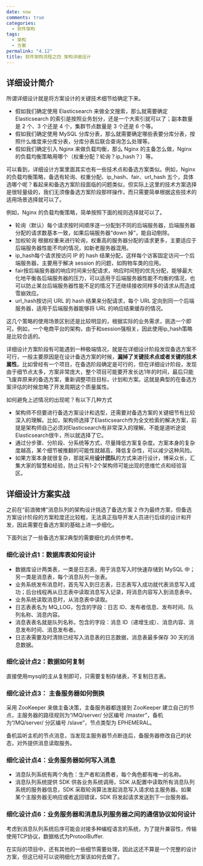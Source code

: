 ```yaml
---
date: now
comments: true
categories:
  - 软件架构
tags:
  - 架构
  - 方案
permalink: "4.12"
title: 软件架构流程之四 架构详细设计
---
```

## 详细设计简介

所谓详细设计就是将方案设计的关键技术细节给确定下来。

* 假如我们确定使用 Elasticsearch 来做全文搜索，那么就需要确定 Elasticsearch 的索引是按照业务划分，还是一个大索引就可以了；副本数量是 2 个、3 个还是 4 个，集群节点数量是 3 个还是 6 个等。
* 假如我们确定使用 MySQL 分库分表，那么就需要确定哪些表要分库分表，按照什么维度来分库分表，分库分表后联合查询怎么处理等。
* 假如我们确定引入 Nginx 来做负载均衡，那么 Nginx 的主备怎么做，Nginx 的负载均衡策略用哪个（权重分配？轮询？ip_hash？）等。

可以看到，详细设计方案里面其实也有一些技术点和备选方案类似。例如，Nginx 的负载均衡策略，备选有轮询、权重分配、ip_hash、fair、url_hash 五个，具体选哪个呢？看起来和备选方案阶段面临的问题类似，但实际上这里的技术方案选择是很轻量级的，我们无须像备选方案阶段那样操作，而只需要简单根据这些技术的适用场景选择就可以了。

例如，Nginx 的负载均衡策略，简单按照下面的规则选择就可以了。

* 轮询（默认）每个请求按时间顺序逐一分配到不同的后端服务器，后端服务器分配的请求数基本一致，如果后端服务器“down 掉”，能自动剔除。
* 加权轮询 根据权重来进行轮询，权重高的服务器分配的请求更多，主要适应于后端服务器性能不均的情况，如新老服务器混用。
* ip_hash每个请求按访问 IP 的 hash 结果分配，这样每个访客固定访问一个后端服务器，主要用于解决 session 的问题，如购物车类的应用。
* fair按后端服务器的响应时间来分配请求，响应时间短的优先分配，能够最大化地平衡各后端服务器的压力，可以适用于后端服务器性能不均衡的情况，也可以防止某台后端服务器性能不足的情况下还继续接收同样多的请求从而造成雪崩效应。
* url_hash按访问 URL 的 hash 结果来分配请求，每个 URL 定向到同一个后端服务器，适用于后端服务器能够将 URL 的响应结果缓存的情况。

这几个策略的使用场景区别还是比较明显的，根据实际的业务需求，挑选一个即可。例如，一个电商平台的架构，由于和session强相关，因此使用ip_hash策略是比较合适的。

详细设计方案阶段有可能遇到一种极端情况，就是在详细设计阶段发现备选方案不可行，一般主要原因是在设计备选方案的时候，**漏掉了关键技术点或者关键的技术属性**。比如曾经有一个项目，在备选阶段确定是可行的，但在详细设计阶段，发现由于细节点太多，方案非常庞大，整个项目可能要开发长达1年的时间，最后只能飞废弃原来的备选方案，重新调整项目目标，计划和方案。这就是典型的在备选方案评估的时候忽略了开发周期这个质量属性。

如何避免上述情况的出现呢？有以下几种方式

* 架构师不但要进行备选方案设计和选型，还需要对备选方案的关键细节有比较深入的理解。比如，架构师选择了Elasticsearch作为全文检索的解决方案，前提是架构师自己必须对Elasticsearch有非常深入的理解。不能是道听途说Elasticsearch很牛，所以就选择了它。
* 通过分步骤、分阶段、分系统等方式，尽量降低方案复杂度。方案本身的复杂度越高，某个细节被推翻的可能性就越高，降低复杂性，可以减少这种风险。
* 如果方案本身就很复杂，那就采用**设计团队**的方式来进行设计，博采众长，汇集大家的智慧和经验，防止只有1-2个架构师可能出现的思维忙点和经验盲区。

## 详细设计方案实战

之前在“前浪微博”消息队列的架构设计挑选了备选方案 2 作为最终方案，但备选方案设计阶段的方案粒度还比较粗，无法真正指导开发人员进行后续的设计和开发，因此需要在备选方案的基础上进一步细化。

下面列出了一些备选方案2典型的需要细化的点供参考。

### 细化设计点1：数据库表如何设计

* 数据库设计两类表，一类是日志表，用于消息写入时快速存储到 MySQL 中；另一类是消息表，每个消息队列一张表。
* 业务系统发布消息时，首先写入到日志表，日志表写入成功就代表消息写入成功；后台线程再从日志表中读取消息写入记录，将消息内容写入到消息表中。
* 业务系统读取消息时，从消息表中读取。
* 日志表表名为 MQ_LOG，包含的字段：日志 ID、发布者信息、发布时间、队列名称、消息内容。
* 消息表表名就是队列名称，包含的字段：消息 ID（递增生成）、消息内容、消息发布时间、消息发布者。
* 日志表需要及时清除已经写入消息表的日志数据，消息表最多保存 30 天的消息数据。

### 细化设计点2：数据如何复制

直接使用mysql的主从复制即可，只需要复制存储表，不复制日志表。

### 细化设计点3： 主备服务器如何倒换

采用 ZooKeeper 来做主备决策，主备服务器都连接到 ZooKeeper 建立自己的节点，主服务器的路径规则为“/MQ/server/ 分区编号 /master”，备机为“/MQ/server/ 分区编号 /slave”，节点类型为 EPHEMERAL。

备机监听主机的节点消息，当发现主服务器节点断连后，备服务器修改自己的状态，对外提供消息读取服务。

### 细化设计点4：业务服务器如何写入消息

* 消息队列系统有两个角色：生产者和消费者，每个角色都有唯一的名称。
* 消息队列系统提供 SDK 供各业务系统调用，SDK 从配置中读取所有消息队列系统的服务器信息，SDK 采取轮询算法发起消息写入请求给主服务器。如果某个主服务器无响应或者返回错误，SDK 将发起请求发送到下一台服务器。

### 细化设计点6：业务服务器和消息队列服务器之间的通信协议如何设计

考虑到消息队列系统后序可能会对接多种编程语言的系统，为了提升兼容性，传输使用TCP协议，数据格式为ProtoolBuffer.

在实际的项目中，还有其他的一些细节需要处理，因此这还不算是一个完整的设计方案，但这已经可以说明细化方案该如何去做了。
